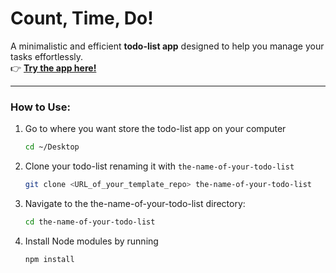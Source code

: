 # Count, Time, Do!

A minimalistic and efficient **todo-list app** designed to help you manage your tasks effortlessly.  
👉 **[Try the app here!](https://adamaubs.github.io/todo-list/)**

---

### How to Use:

1. Go to where you want store the todo-list app on your computer

   ```bash
   cd ~/Desktop
   ```

2. Clone your todo-list renaming it with `the-name-of-your-todo-list`

   ```bash
   git clone <URL_of_your_template_repo> the-name-of-your-todo-list
   ```

3. Navigate to the the-name-of-your-todo-list directory:

   ```bash
   cd the-name-of-your-todo-list
   ```

4. Install Node modules by running

   ```bash
   npm install
   ```
